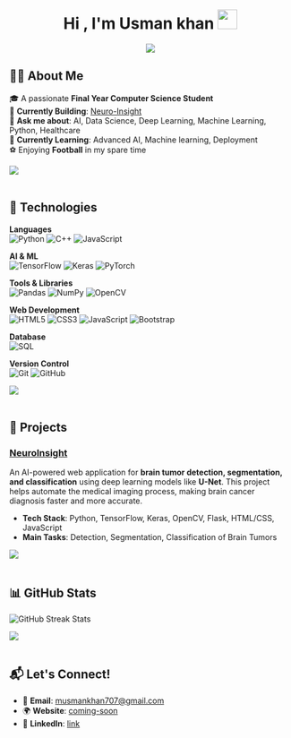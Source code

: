 
<h1 align="center"><b>Hi , I'm Usman khan </b><img src="https://media.giphy.com/media/hvRJCLFzcasrR4ia7z/giphy.gif" width="35"></h1>
<!--  -->
<p align="center">
  <a href="https://github.com/DenverCoder1/readme-typing-svg"><img src="https://readme-typing-svg.herokuapp.com?font=Time+New+Roman&color=cyan&size=25&center=true&vCenter=true&width=600&height=100&lines=Assalamu+O+Alaikum+Warahmatullah..&hearts;++;I+am+a+Fresh+Computer-Science+Graduate,;A+Data+Science+Enthusiast,;Active+Learner/Researcher,;Love+to+learn+new+stuffs..<3"></a>
</p>

## 🧑‍💻 **About Me**

🎓 A passionate **Final Year Computer Science Student**  
🔭 **Currently Building**: [Neuro-Insight](https://github.com/UsmanK7/Neuro-Insight) <br>
💬 **Ask me about**: AI, Data Science, Deep Learning, Machine Learning, Python, Healthcare  <br>
🌱 **Currently Learning**: Advanced AI, Machine learning, Deployment  
⚽ Enjoying **Football** in my spare time  

<img src="https://user-images.githubusercontent.com/73097560/115834477-dbab4500-a447-11eb-908a-139a6edaec5c.gif"><br><br>
## 🚀 Technologies
**Languages**  
![Python](https://img.shields.io/badge/Python-3776AB?style=flat-square&logo=python&logoColor=white)
![C++](https://img.shields.io/badge/C%2B%2B-00599C?style=flat-square&logo=c%2B%2B&logoColor=white)
![JavaScript](https://img.shields.io/badge/JavaScript-333333?style=flat-square&logo=javascript&logoColor=yellow)

**AI & ML**  
![TensorFlow](https://img.shields.io/badge/TensorFlow-FF6F00?style=flat-square&logo=tensorflow&logoColor=white)
![Keras](https://img.shields.io/badge/Keras-D00000?style=flat-square&logo=keras&logoColor=white)
![PyTorch](https://img.shields.io/badge/PyTorch-EE4C2C?style=flat-square&logo=pytorch&logoColor=white)

**Tools & Libraries**  
![Pandas](https://img.shields.io/badge/Pandas-150458?style=flat-square&logo=pandas&logoColor=white)
![NumPy](https://img.shields.io/badge/NumPy-013243?style=flat-square&logo=numpy&logoColor=white)
![OpenCV](https://img.shields.io/badge/OpenCV-5C3EE8?style=flat-square&logo=opencv&logoColor=white)

**Web Development**  
![HTML5](https://img.shields.io/badge/HTML5-E34F26?style=flat-square&logo=html5&logoColor=white)
![CSS3](https://img.shields.io/badge/CSS3-1572B6?style=flat-square&logo=css3&logoColor=white)
![JavaScript](https://img.shields.io/badge/JavaScript-333333?style=flat-square&logo=javascript&logoColor=yellow)
![Bootstrap](https://img.shields.io/badge/Bootstrap-563D7C?style=flat-square&logo=bootstrap&logoColor=white)

**Database**  
![SQL](https://img.shields.io/badge/SQL-003B57?style=flat-square&logo=postgresql&logoColor=white)

**Version Control**  
![Git](https://img.shields.io/badge/Git-F05032?style=flat-square&logo=git&logoColor=white)
![GitHub](https://img.shields.io/badge/GitHub-181717?style=flat-square&logo=github&logoColor=white)

<img src="https://user-images.githubusercontent.com/73097560/115834477-dbab4500-a447-11eb-908a-139a6edaec5c.gif"><br><br>

## 🌟 Projects

### [NeuroInsight](https://github.com/UsmanK7/Neuro-Insight)
An AI-powered web application for **brain tumor detection, segmentation, and classification** using deep learning models like **U-Net**. This project helps automate the medical imaging process, making brain cancer diagnosis faster and more accurate.

- **Tech Stack**: Python, TensorFlow, Keras, OpenCV, Flask, HTML/CSS, JavaScript
- **Main Tasks**: Detection, Segmentation, Classification of Brain Tumors

<img src="https://user-images.githubusercontent.com/73097560/115834477-dbab4500-a447-11eb-908a-139a6edaec5c.gif"><br><br>

## 📊 GitHub Stats
![GitHub Streak Stats](https://github-readme-streak-stats.herokuapp.com/?user=UsmanK7&theme=dark)


<img src="https://user-images.githubusercontent.com/73097560/115834477-dbab4500-a447-11eb-908a-139a6edaec5c.gif"><br><br>

## 📬 Let's Connect!

- 📧 **Email**: musmankhan707@gmail.com
- 🌍 **Website**: [coming-soon](https://www.yourwebsite.com)
- 📘 **LinkedIn**: [link](https://www.linkedin.com/in/usmank7/)
